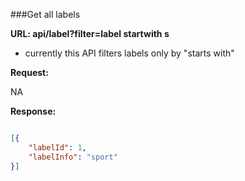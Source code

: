###Get all labels   

**URL: api/label?filter=label startwith s**
- currently this API filters labels only by "starts with"

**Request:**

NA

**Response:**
```json

[{
	"labelId": 1,
	"labelInfo": "sport"
}]

```
